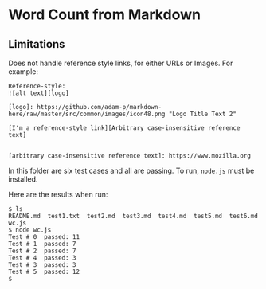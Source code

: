 # Word Count from Markdown

## Limitations

Does not handle reference style links, for either URLs or Images. For example:
```
Reference-style: 
![alt text][logo]

[logo]: https://github.com/adam-p/markdown-here/raw/master/src/common/images/icon48.png "Logo Title Text 2"

[I'm a reference-style link][Arbitrary case-insensitive reference text]


[arbitrary case-insensitive reference text]: https://www.mozilla.org
```

In this folder are six test cases and all are passing. To run, `node.js` must be installed.

Here are the results when run:
```
$ ls
README.md  test1.txt  test2.md  test3.md  test4.md  test5.md  test6.md  wc.js
$ node wc.js
Test # 0  passed: 11
Test # 1  passed: 7
Test # 2  passed: 7
Test # 4  passed: 3
Test # 3  passed: 3
Test # 5  passed: 12
$ 
```
